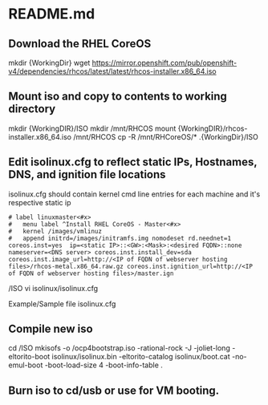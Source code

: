 # README.md

## Download the RHEL CoreOS 
mkdir {WorkingDir}
wget https://mirror.openshift.com/pub/openshift-v4/dependencies/rhcos/latest/latest/rhcos-installer.x86_64.iso

## Mount iso and copy to contents to working directory
mkdir {WorkingDIR}/ISO
mkdir /mnt/RHCOS
mount {WorkingDIR}/rhcos-installer.x86_64.iso /mnt/RHCOS
cp -R /mnt/RHCoreOS/* .{WorkingDir}/ISO

## Edit isolinux.cfg to reflect static IPs, Hostnames, DNS, and ignition file locations
isolinux.cfg should contain kernel cmd line entries for each machine and it's respective static ip
```
# label linuxmaster<#x>
#   menu label ^Install RHEL CoreOS - Master<#x>
#   kernel /images/vmlinuz
#   append initrd=/images/initramfs.img nomodeset rd.neednet=1 coreos.inst=yes  ip=<static IP>::<GW>:<Mask>:<desired FQDN>::none nameserver=<DNS server> coreos.inst.install_dev=sda coreos.inst.image_url=http://<IP of FQDN of webserver hosting files>/rhcos-metal.x86_64.raw.gz coreos.inst.ignition_url=http://<IP of FQDN of webserver hosting files>/master.ign
```
<WorkingDir>/ISO
vi isolinux/isolinux.cfg

Example/Sample file 
isolinux.cfg

## Compile new iso
cd <WorkingDir>/ISO
mkisofs -o <WorkingDir>/ocp4bootstrap.iso -rational-rock -J -joliet-long -eltorito-boot isolinux/isolinux.bin -eltorito-catalog isolinux/boot.cat -no-emul-boot -boot-load-size 4 -boot-info-table .

## Burn iso to cd/usb or use for VM booting.

